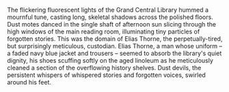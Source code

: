 The flickering fluorescent lights of the Grand Central Library hummed a mournful tune, casting long, skeletal shadows across the polished floors.  Dust motes danced in the single shaft of afternoon sun slicing through the high windows of the main reading room, illuminating tiny particles of forgotten stories.  This was the domain of Elias Thorne, the perpetually-tired, but surprisingly meticulous, custodian.  Elias Thorne, a man whose uniform – a faded navy blue jacket and trousers – seemed to absorb the library's quiet dignity, his shoes scuffing softly on the aged linoleum as he meticulously cleaned a section of the overflowing history shelves.  Dust devils, the persistent whispers of whispered stories and forgotten voices, swirled around his feet.
